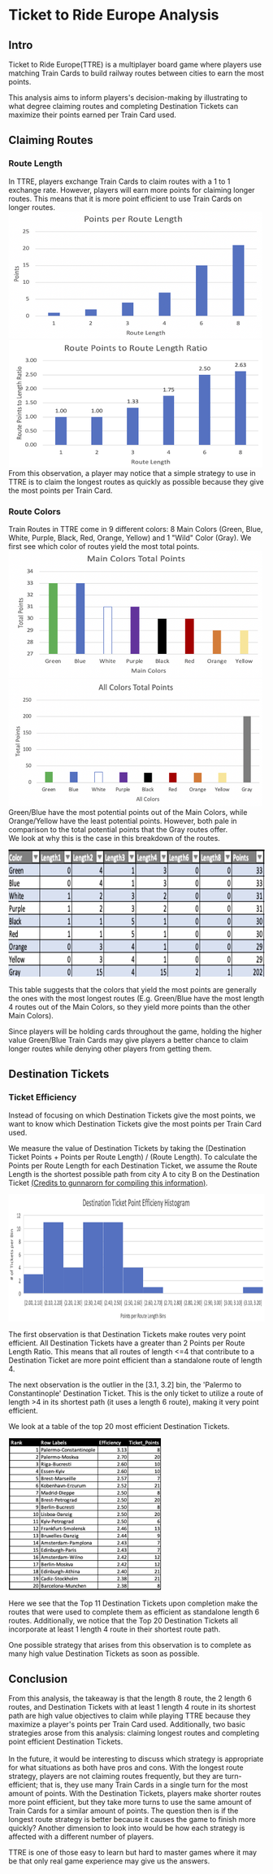 # Ticket to Ride Europe Analysis
<h2>Intro</h2>
Ticket to Ride Europe(TTRE) is a multiplayer board game where players use matching Train Cards to build railway routes between cities to earn the most points. </br>

This analysis aims to inform players's decision-making by illustrating to what degree claiming routes and completing Destination Tickets can maximize their points earned per Train Card used. 

<h2>Claiming Routes</h2>
<h3>Route Length</h3>
In TTRE, players exchange Train Cards to claim routes with a 1 to 1 exchange rate. However, players will earn more points for claiming longer routes. This means that it is more point efficient to use Train Cards on longer routes.

<img src="../../images/ttre/PointsPerRoute0.png" width="500" height="250">
<img src="../../images/ttre/PointsPerRouteRatio0.png" width="500" height="250"> </br>
From this observation, a player may notice that a simple strategy to use in TTRE is to claim the longest routes as quickly as possible because they give the most points per Train Card.</br>

<h3>Route Colors</h3>
Train Routes in TTRE come in 9 different colors: 8 Main Colors (Green, Blue, White, Purple, Black, Red, Orange, Yellow) and 1 "Wild" Color (Gray). We first see which color of routes yield the most total points.

<img src="../../images/ttre/MainColorPoints0.png" width="500" height="250">
<img src="../../images/ttre/AllColorPoints0.png" width="500" height="250"> </br>
Green/Blue have the most potential points out of the Main Colors, while Orange/Yellow have the least potential points. However, both pale in comparison to the total potential points that the Gray routes offer.</br>
We look at why this is the case in this breakdown of the routes.

<img src="../../images/ttre/ColorTable.png" width="800" height="250"></br>

This table suggests that the colors that yield the most points are generally the ones with the most longest routes (E.g. Green/Blue have the most length 4 routes out of the Main Colors, so they yield more points than the other Main Colors).</br>

Since players will be holding cards throughout the game, holding the higher value Green/Blue Train Cards may give players a better chance to claim longer routes while denying other players from getting them.

<h2>Destination Tickets</h2>
<h3>Ticket Efficiency</h3>
Instead of focusing on which Destination Tickets give the most points, we want to know which Destination Tickets give the most points per Train Card used.</br>

We measure the value of Destination Tickets by taking the (Destination Ticket Points + Points per Route Length) / (Route Length). To calculate the Points per Route Length for each Destination Ticket, we assume the Route Length is the shortest possible path from city A to city B on the Destination Ticket <a href="https://boardgamegeek.com/thread/339111/ttr-europe-ticket-analysis">(Credits to gunnarorn for compiling this information)</a>.

<img src="../../images/ttre/DestinationTicketHistogram.png" width="1200" height="250"></br>

The first observation is that Destination Tickets make routes very point efficient. All Destination Tickets have a greater than 2 Points per Route Length Ratio. This means that all routes of length <=4 that contribute to a Destination Ticket are more point efficient than a standalone route of length 4.</br>

The next observation is the outlier in the [3.1, 3.2] bin, the 'Palermo to Constantinople' Destination Ticket. This is the only ticket to utilize a route of length >4 in its shortest path (it uses a length 6 route), making it very point efficient.</br>

We look at a table of the top 20 most efficient Destination Tickets.

<img src="../../images/ttre/Top20Tickets.png" width="300" height="300"></br>

Here we see that the Top 11 Destination Tickets upon completion make the routes that were used to complete them as efficient as standalone length 6 routes. Additionally, we notice that the Top 20 Destination Tickets all incorporate at least 1 length 4 route in their shortest route path.</br>

One possible strategy that arises from this observation is to complete as many high value Destination Tickets as soon as possible.

<h2>Conclusion</h2>
From this analysis, the takeaway is that the length 8 route, the 2 length 6 routes, and Destination Tickets with at least 1 length 4 route in its shortest path are high value objectives to claim while playing TTRE because they maximize a player's points per Train Card used. Additionally, two basic strategies arose from this analysis: claiming longest routes and completing point efficient Destination Tickets.</br></br>
In the future, it would be interesting to discuss which strategy is appropriate for what situations as both have pros and cons. With the longest route strategy, players are not claiming routes frequently, but they are turn-efficient; that is, they use many Train Cards in a single turn for the most amount of points. With the Destination Tickets, players make shorter routes more point efficient, but they take more turns to use the same amount of Train Cards for a similar amount of points. The question then is if the longest route strategy is better because it causes the game to finish more quickly? Another dimension to look into would be how each strategy is affected with a different number of players.</br>

TTRE is one of those easy to learn but hard to master games where it may be that only real game experience may give us the answers.
